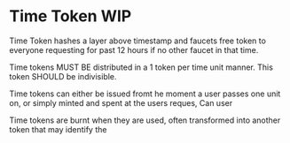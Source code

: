 # Time Token WIP
Time Token hashes a layer above timestamp and faucets free token to everyone requesting for past 12 hours if no other faucet in that time. 

Time tokens MUST BE distributed in a 1 token per time unit manner. This token SHOULD be indivisible. 





Time tokens can either be issued fromt he moment a user passes one unit on, or simply minted and spent at the users reques,
Can user 


Time tokens are burnt when they are used, often transformed into another token that may identify the 
<!--stackedit_data:
eyJoaXN0b3J5IjpbLTExMDg2NDcwODEsLTkxNjc5Njg0OCwtOD
E4MTY4ODQ1LDExNDE2ODEyOTVdfQ==
-->